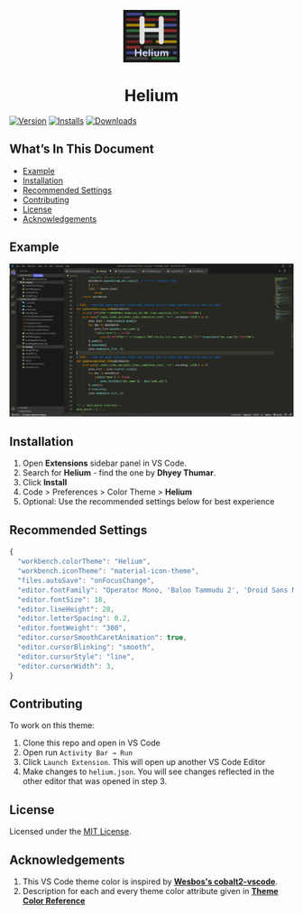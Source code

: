 <p align="center">
    <img alt="Helium" src="https://raw.githubusercontent.com/Dhyeythumar/helium-vscode/main/images/logo.png" width="100"/>
</p>
<h1 align="center">
    Helium
</h1>

[![Version](https://vsmarketplacebadge.apphb.com/version/DhyeyThumar.helium-theme.svg)](https://marketplace.visualstudio.com/items?itemName=DhyeyThumar.helium-theme)
[![Installs](https://vsmarketplacebadge.apphb.com/installs/DhyeyThumar.helium-theme.svg)](https://marketplace.visualstudio.com/items?itemName=DhyeyThumar.helium-theme)
[![Downloads](https://vsmarketplacebadge.apphb.com/downloads/DhyeyThumar.helium-theme.svg)](https://marketplace.visualstudio.com/items?itemName=DhyeyThumar.helium-theme)


## What’s In This Document
- [Example](#example)
- [Installation](#installation)
- [Recommended Settings](#recommended-settings)
- [Contributing](#contributing)
- [License](#license)
- [Acknowledgements](#acknowledgements)


## Example
![Preview](https://raw.githubusercontent.com/Dhyeythumar/helium-vscode/main/images/example.png)


## Installation
1. Open **Extensions** sidebar panel in VS Code.
2. Search for **Helium** - find the one by **Dhyey Thumar**.
3. Click **Install**
4. Code > Preferences > Color Theme > **Helium**
5. Optional: Use the recommended settings below for best experience


## Recommended Settings
```js
{
  "workbench.colorTheme": "Helium",
  "workbench.iconTheme": "material-icon-theme",
  "files.autoSave": "onFocusChange",
  "editor.fontFamily": "Operator Mono, 'Baloo Tammudu 2', 'Droid Sans Mono', Consolas, 'Courier New'",
  "editor.fontSize": 18,
  "editor.lineHeight": 28,
  "editor.letterSpacing": 0.2,
  "editor.fontWeight": "300",
  "editor.cursorSmoothCaretAnimation": true,
  "editor.cursorBlinking": "smooth",
  "editor.cursorStyle": "line",
  "editor.cursorWidth": 3,
}
```


## Contributing
To work on this theme:
1. Clone this repo and open in VS Code
2. Open run `Activity Bar → Run`
3. Click `Launch Extension`. This will open up another VS Code Editor
4. Make changes to `helium.json`. You will see changes reflected in the other editor that was opened in step 3.


## License
Licensed under the [MIT License](./LICENSE).


## Acknowledgements
1. This VS Code theme color is inspired by [**Wesbos's cobalt2-vscode**](https://github.com/wesbos/cobalt2-vscode).
2. Description for each and every theme color attribute given in [**Theme Color Reference**](https://code.visualstudio.com/api/references/theme-color)
